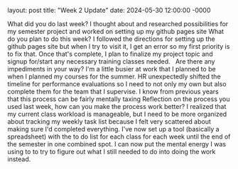 layout: post
title: "Week 2 Update"
date: 2024-05-30 12:00:00 -0000

What did you do last week?
I thought about and researched possibilities for my semester project and worked on setting up my github pages site
What do you plan to do this week?
I followed the directions for setting up the github pages site but when I try to visit it, I get an error so my first priority is to fix that. Once that's complete, I plan to finalize my project topic and signup for/start any necessary training classes needed.  
Are there any impediments in your way?
I'm a little busier at work that I planned to be when I planned my courses for the summer. HR unexpectedly shifted the timeline for performance evaluations so I need to not only my own but also complete them for the team that I supervise. I know from previous years that this process can be fairly mentally taxing
Reflection on the process you used last week, how can you make the process work better?
I realized that my current class workload is manageable, but I need to be more organized about tracking my weekly task list because I felt very scattered about making sure I'd completed everything. I've now set up a tool (basically a spreadsheet) with the to do list for each class for each week until the end of the semester in one combined spot. I can now put the mental energy I was using to to try to figure out what I still needed to do into doing the work instead.
